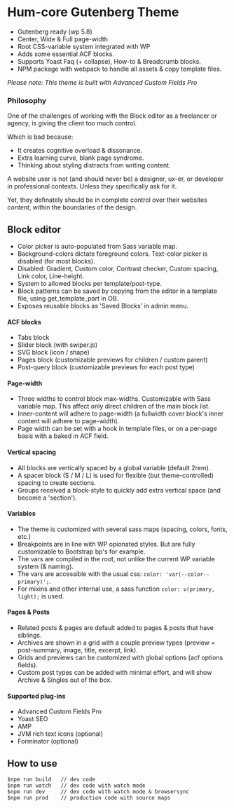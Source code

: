 # Hum-core Gutenberg Theme

- Gutenberg ready (wp 5.8)
- Center, Wide & Full page-width
- Root CSS-variable system integrated with WP
- Adds some essential ACF blocks.
- Supports Yoast Faq (+ collapse), How-to & Breadcrumb blocks.
- NPM package with webpack to handle all assets & copy template files.

*Please note: This theme is built with Advanced Custom Fields Pro*


### Philosophy
One of the challenges of working with the Block editor as a freelancer or agency, is giving the client too much control.

Which is bad because:
- It creates cognitive overload & dissonance.
- Extra learning curve, blank page syndrome.
- Thinking about styling distracts from writing content.

A website user is not (and should never be) a designer, ux-er, or developer in professional contexts. Unless they specifically ask for it.

Yet, they definately should be in complete control over their websites *content*, within the boundaries of the design.


## Block editor

- Color picker is auto-populated from Sass variable map.
- Background-colors dictate foreground colors. Text-color picker is disabled (for most blocks).
- Disabled: Gradient, Custom color, Contrast checker, Custom spacing, Link color, Line-height.
- System to allowed blocks per template/post-type.
- Block patterns can be saved by copying from the editor in a template file, using get_template_part in OB.
- Exposes reusable blocks as 'Saved Blocks' in admin menu.

#### ACF blocks
- Tabs block
- Slider block (with swiper.js)
- SVG block (icon / shape)
- Pages block (customizable previews for children / custom parent)
- Post-query block (customizable previews for each post type)


#### Page-width
- Three widths to control block max-widths. Customizable with Sass variable map. This affect only direct children of the main block list.
- Inner-content will adhere to page-width (a fullwidth cover block's inner content will adhere to page-width).
- Page width can be set with a hook in template files, or on a per-page basis with a baked in ACF field.


#### Vertical spacing
- All blocks are vertically spaced by a global variable (default 2rem).
- A spacer block (S / M / L) is used for flexible (but theme-controlled) spacing to create sections.
- Groups received a block-style to quickly add extra vertical space (and become a 'section').


#### Variables
- The theme is customized with several sass maps (spacing, colors, fonts, etc.)
- Breakpoints are in line with WP opionated styles. But are fully customizable to Bootstrap bp's for example.
- The vars are compiled in the root, not unlike the current WP variable system (& naming).
- The vars are accessible with the usual css: ```color: 'var(--color--primary)';```.
- For mixins and other internal use, a sass function ```color: v(primary, light);``` is used.


#### Pages & Posts
- Related posts & pages are default added to pages & posts that have siblings.
- Archives are shown in a grid with a couple preview types (preview = post-summary, image, title, excerpt, link).
- Grids and previews can be customized with global options (acf options fields).
- Custom post types can be added with minimal effort, and will show Archive & Singles out of the box.


#### Supported plug-ins
- Advanced Custom Fields Pro
- Yoast SEO
- AMP
- JVM rich text icons (optional)
- Forminator (optional)


## How to use
```
$npm run build   // dev code
$npm run watch   // dev code with watch mode
$npm run dev     // dev code with watch mode & browsersync
$npm run prod    // production code with source maps
```
